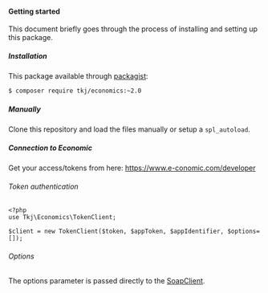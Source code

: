 #### Getting started

This document briefly goes through the process of installing and setting up this package.

##### Installation

This package available through [packagist](https://packagist.org/packages/tkj/economics):

```bash
$ composer require tkj/economics:~2.0
```

##### Manually

Clone this repository and load the files manually or setup a `spl_autoload`.

##### Connection to Economic

Get your access/tokens from here: https://www.e-conomic.com/developer

###### Token authentication

```
<?php
use Tkj\Economics\TokenClient;

$client = new TokenClient($token, $appToken, $appIdentifier, $options=[]);
```

###### Options
The options parameter is passed directly to the [SoapClient](http://php.net/manual/en/soapclient.soapclient.php).
